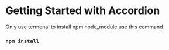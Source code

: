 # Getting Started with Accordion 


Only use termenal to install npm node_module use this command 

### `npm install`



